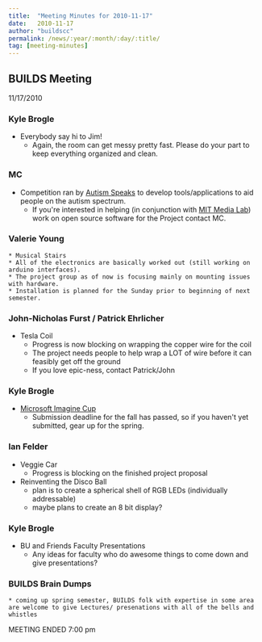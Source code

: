 ```yaml
---
title:  "Meeting Minutes for 2010-11-17"
date:   2010-11-17
author: "buildscc"
permalink: /news/:year/:month/:day/:title/
tag: [meeting-minutes]
---
```


## BUILDS Meeting
11/17/2010

### Kyle Brogle
* Everybody say hi to Jim!
	* Again, the room can get messy pretty fast. Please do your part to keep everything organized and clean.

### MC
* Competition ran by [Autism Speaks](http://www.autismspeaks.org) to develop tools/applications to aid people on the autism spectrum.
	* If you're interested in helping (in conjunction with [MIT Media Lab](http://media.mit.edu)) work on open source software for the Project contact MC.

### Valerie Young
	* Musical Stairs
	* All of the electronics are basically worked out (still working on arduino interfaces).
	* The project group as of now is focusing mainly on mounting issues with hardware.
	* Installation is planned for the Sunday prior to beginning of next semester.

### John-Nicholas Furst / Patrick Ehrlicher
* Tesla Coil
	* Progress is now blocking on wrapping the copper wire for the coil
	* The project needs people to help wrap a LOT of wire before it can feasibly get off the ground
	* If you love epic-ness, contact Patrick/John

### Kyle Brogle
* [Microsoft Imagine Cup](https://imagine.microsoft.com)
	* Submission deadline for the fall has passed, so if you haven't yet submitted, gear up for the spring.

### Ian Felder
* Veggie Car
	* Progress is blocking on the finished project proposal
* Reinventing the Disco Ball
	* plan is to create a spherical shell of RGB LEDs (individually addressable)
	* maybe plans to create an 8 bit display?

### Kyle Brogle
* BU and Friends Faculty Presentations
	* Any ideas for faculty who do awesome things to come down and give presentations?

### BUILDS Brain Dumps
	* coming up spring semester, BUILDS folk with expertise in some area are welcome to give Lectures/ presenations with all of the bells and whistles

MEETING ENDED 7:00 pm